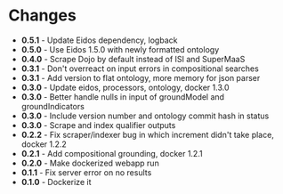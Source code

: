 # Changes
+ **0.5.1** - Update Eidos dependency, logback
+ **0.5.0** - Use Eidos 1.5.0 with newly formatted ontology
+ **0.4.0** - Scrape Dojo by default instead of ISI and SuperMaaS
+ **0.3.1** - Don't overreact on input errors in compositional searches
+ **0.3.1** - Add version to flat ontology, more memory for json parser
+ **0.3.0** - Update eidos, processors, ontology, docker 1.3.0
+ **0.3.0** - Better handle nulls in input of groundModel and groundIndicators
+ **0.3.0** - Include version number and ontology commit hash in status
+ **0.3.0** - Scrape and index qualifier outputs
+ **0.2.2** - Fix scraper/indexer bug in which increment didn't take place, docker 1.2.2
+ **0.2.1** - Add compositional grounding, docker 1.2.1
+ **0.2.0** - Make dockerized webapp run
+ **0.1.1** - Fix server error on no results
+ **0.1.0** - Dockerize it
